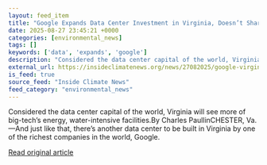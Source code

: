 ```yaml
---
layout: feed_item
title: "Google Expands Data Center Investment in Virginia, Doesn’t Share Site Specifics"
date: 2025-08-27 23:45:21 +0000
categories: [environmental_news]
tags: []
keywords: ['data', 'expands', 'google']
description: "Considered the data center capital of the world, Virginia will see more of big-tech’s energy, water-intensive facilities"
external_url: https://insideclimatenews.org/news/27082025/google-virginia-data-center-investment/
is_feed: true
source_feed: "Inside Climate News"
feed_category: "environmental_news"
---
```


Considered the data center capital of the world, Virginia will see more of big-tech’s energy, water-intensive facilities.By Charles PaullinCHESTER, Va.—And just like that, there’s another data center to be built in Virginia by one of the richest companies in the world, Google.

[Read original article](https://insideclimatenews.org/news/27082025/google-virginia-data-center-investment/)
